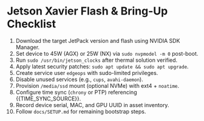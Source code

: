 # Jetson Xavier Flash & Bring-Up Checklist

1. Download the target JetPack version and flash using NVIDIA SDK Manager.
2. Set device to 45W (AGX) or 25W (NX) via `sudo nvpmodel -m 0` post-boot.
3. Run `sudo /usr/bin/jetson_clocks` after thermal solution verified.
4. Apply latest security patches: `sudo apt update && sudo apt upgrade`.
5. Create service user `edgeops` with sudo-limited privileges.
6. Disable unused services (e.g., `cups`, `avahi-daemon`).
7. Provision `/media/ssd` mount (optional NVMe) with ext4 + `noatime`.
8. Configure time sync (`chrony` or PTP) referencing {{TIME_SYNC_SOURCE}}.
9. Record device serial, MAC, and GPU UUID in asset inventory.
10. Follow `docs/SETUP.md` for remaining bootstrap steps.

